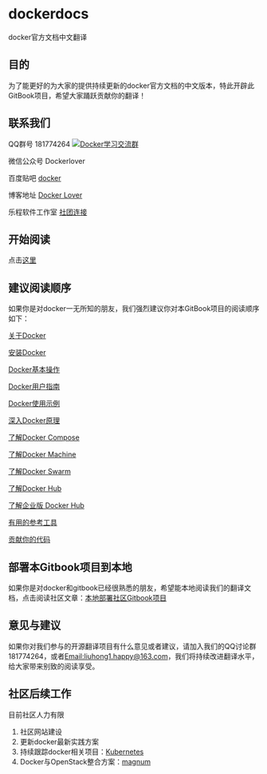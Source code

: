 # dockerdocs

docker官方文档中文翻译

## 目的

为了能更好的为大家的提供持续更新的docker官方文档的中文版本，特此开辟此GitBook项目，希望大家踊跃贡献你的翻译！

## 联系我们

QQ群号 181774264 <a target="_blank" href="http://shang.qq.com/wpa/qunwpa?idkey=825b5e3ee4bee23e51b0d77703a6c38c6cd0ca3d489340667a251a2e242f15de"><img border="0" src="http://pub.idqqimg.com/wpa/images/group.png" alt="Docker学习交流群" title="Docker学习交流群"></a><br/>

微信公众号 Dockerlover

百度贴吧 [docker](http://tieba.baidu.com/f?kw=docker)

博客地址 [Docker Lover](http://dockerlover.lofter.com)

乐程软件工作室 [社团连接](https://github.com/LeChengSoftStudio)

## 开始阅读

点击[这里](SUMMARY.md)

## 建议阅读顺序

如果你是对docker一无所知的朋友，我们强烈建议你对本GitBook项目的阅读顺序如下：

[关于Docker](About/docker.md)

[安装Docker](Installation/ubuntulinux.md)

[Docker基本操作](Articles/basics.md)

[Docker用户指南](UserGuide/README.md)

[Docker使用示例](Examples/README.md)

[深入Docker原理](Articles/README.md)

[了解Docker Compose](Compose/dockercompose.md)

[了解Docker Machine](UserGuide/dockermachine.md)

[了解Docker Swarm](UserGuide/dockerswarm.md)

[了解Docker Hub](DockerHub/README.md)

[了解企业版 Docker Hub](DockerHubEnterprise/README.md) 

[有用的参考工具](Reference/README.md)

[贡献你的代码](Project/README.md)

## 部署本Gitbook项目到本地

如果你是对docker和gitbook已经很熟悉的朋友，希望能本地阅读我们的翻译文档，点击阅读社区文章：[本地部署社区Gitbook项目](https://github.com/liuhong1happy/dockerdocs/wiki/%E6%9C%AC%E5%9C%B0%E9%83%A8%E7%BD%B2%E7%A4%BE%E5%8C%BAGitbook%E9%A1%B9%E7%9B%AE)

## 意见与建议

如果你对我们参与的开源翻译项目有什么意见或者建议，请加入我们的QQ讨论群181774264，或者[Email:liuhong1.happy@163.com](mailto:liuhong1.happy@163.com)，我们将持续改进翻译水平，给大家带来别致的阅读享受。

## 社区后续工作

目前社区人力有限

1. 社区网站建设
2. 更新docker最新实践方案
3. 持续跟踪docker相关项目：[Kubernetes](https://github.com/GoogleCloudPlatform/kubernetes)
4. Docker与OpenStack整合方案：[magnum](https://github.com/openstack/magnum)





